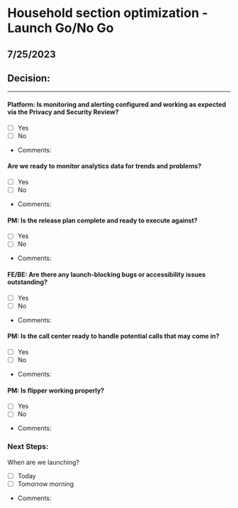 # Household section optimization - Launch Go/No Go
## 7/25/2023
## Decision: 

---

#### Platform: Is monitoring and alerting configured and working as expected via the Privacy and Security Review?
- [ ] Yes
- [ ] No
- Comments:

#### Are we ready to monitor analytics data for trends and problems?
- [ ] Yes
- [ ] No
- Comments: 

#### PM: Is the release plan complete and ready to execute against?
- [ ] Yes
- [ ] No
- Comments: 

#### FE/BE: Are there any launch-blocking bugs or accessibility issues outstanding?
- [ ] Yes
- [ ] No
- Comments:

#### PM: Is the call center ready to handle potential calls that may come in?
- [ ] Yes
- [ ] No
- Comments:

#### PM: Is flipper working properly?
- [ ] Yes
- [ ] No
- Comments: 

### Next Steps:
When are we launching?
- [ ] Today 
- [ ] Tomorrow morning 
- Comments: 
